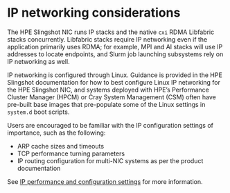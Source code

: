 # IP networking considerations

The HPE Slingshot NIC runs IP stacks and the native `cxi` RDMA Libfabric stacks concurrently.
Libfabric stacks require IP networking even if the application primarily uses RDMA; for example, MPI and AI stacks will use IP addresses to locate endpoints, and Slurm job launching subsystems rely on IP networking as well.

IP networking is configured through Linux. Guidance is provided in the HPE Slingshot documentation for how to best configure Linux IP networking for the HPE Slingshot NIC, and systems deployed with HPE’s Performance Cluster Manager (HPCM) or Cray System Management (CSM) often have pre-built base images that pre-populate some of the Linux settings in `system.d` boot scripts.

Users are encouraged to be familiar with the IP configuration settings of importance, such as the following:

- ARP cache sizes and timeouts
- TCP performance turning parameters
- IP routing configuration for multi-NIC systems as per the product documentation

See [IP performance and configuration settings](ip_performance_and_configuration_settings.md#ip-performance-and-configuration-settings) for more information.
